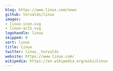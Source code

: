 ```yaml
---
blog: https://www.linux.com/news
github: torvalds/linux
images:
- linux-icon.svg
- linux-ar21.svg
logohandle: linux
skipped: 0
sort: linux
title: Linux
twitter: linus__torvalds
website: https://www.linux.com/
wikipedia: https://en.wikipedia.org/wiki/Linux
---
```

